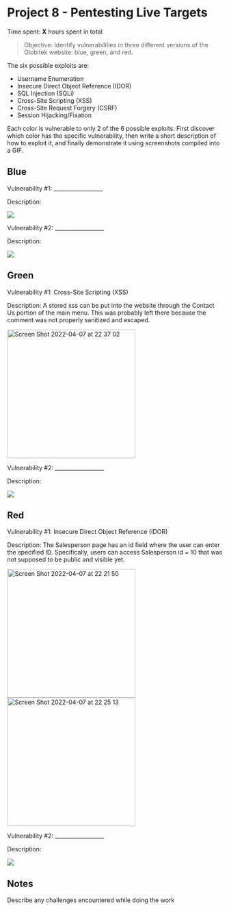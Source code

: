 # Project 8 - Pentesting Live Targets

Time spent: **X** hours spent in total

> Objective: Identify vulnerabilities in three different versions of the Globitek website: blue, green, and red.

The six possible exploits are:

* Username Enumeration
* Insecure Direct Object Reference (IDOR)
* SQL Injection (SQLi)
* Cross-Site Scripting (XSS)
* Cross-Site Request Forgery (CSRF)
* Session Hijacking/Fixation

Each color is vulnerable to only 2 of the 6 possible exploits. First discover which color has the specific vulnerability, then write a short description of how to exploit it, and finally demonstrate it using screenshots compiled into a GIF.

## Blue

Vulnerability #1: __________________

Description:

<img src="blue-vuln1.gif">

Vulnerability #2: __________________

Description:

<img src="blue-vuln2.gif">

## Green

Vulnerability #1: Cross-Site Scripting (XSS)

Description:  A stored xss can be put into the website through the Contact Us portion of the main menu. This was probably left there because the comment was not properly sanitized and escaped. 

<img width="300" alt="Screen Shot 2022-04-07 at 22 37 02" src="https://user-images.githubusercontent.com/62517289/162352116-d6812f98-ed8a-4c3b-a058-da5cbeb5fa41.png">

Vulnerability #2: __________________

Description:

<img src="green-vuln2.gif">


## Red

Vulnerability #1: Insecure Direct Object Reference (IDOR)

Description: The Salesperson page has an id field where the user can enter the specified ID. Specifically, users can access Salesperson id = 10 that was not supposed to be public and visible yet. 

<img width="300" alt="Screen Shot 2022-04-07 at 22 21 50" src="https://user-images.githubusercontent.com/62517289/162350638-4c2c24ac-d215-4e83-82b7-d6bc3c304e44.png"> <img width="300" alt="Screen Shot 2022-04-07 at 22 25 13" src="https://user-images.githubusercontent.com/62517289/162350941-9a95be32-2781-4d0a-b49a-c6ce6394e763.png">


Vulnerability #2: __________________

Description:

<img src="red-vuln2.gif">


## Notes

Describe any challenges encountered while doing the work
